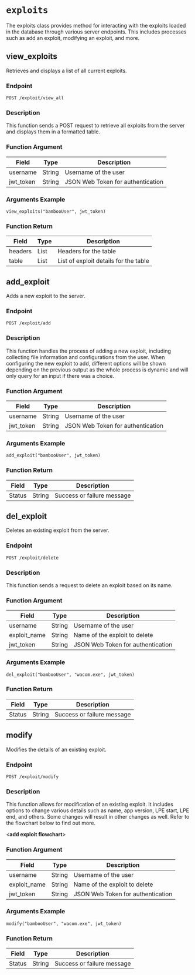 # `exploits`

The exploits class provides method for interacting with the exploits loaded in the database through various server endpoints. This includes processes such as add an exploit, modifying an exploit, and more.



## view_exploits

Retrieves and displays a list of all current exploits.

### Endpoint

```
POST /exploit/view_all
```

### Description

This function sends a POST request to retrieve all exploits from the server and displays them in a formatted table.

### Function Argument

| Field     | Type   | Description                       |
| --------- | ------ | --------------------------------- |
| username  | String | Username of the user              |
| jwt_token | String | JSON Web Token for authentication |

### Arguments Example

```
view_exploits("bambooUser", jwt_token)
```

### Function Return

| Field   | Type | Description                           |
| ------- | ---- | ------------------------------------- |
| headers | List | Headers for the table                 |
| table   | List | List of exploit details for the table |



## add_exploit

Adds a new exploit to the server.

### Endpoint

```
POST /exploit/add
```

### Description

This function handles the process of adding a new exploit, including collecting file information and configurations from the user. When configuring the new exploit to add, different options will be shown depending on the previous output as the whole process is dynamic and will only query for an input if there was a choice.

### Function Argument

| Field     | Type   | Description                       |
| --------- | ------ | --------------------------------- |
| username  | String | Username of the user              |
| jwt_token | String | JSON Web Token for authentication |

### Arguments Example

```
add_exploit("bambooUser", jwt_token)
```

### Function Return

| Field  | Type   | Description                |
| ------ | ------ | -------------------------- |
| Status | String | Success or failure message |



## del_exploit

Deletes an existing exploit from the server.

### Endpoint

```
POST /exploit/delete
```

### Description

This function sends a request to delete an exploit based on its name.

### Function Argument

| Field        | Type   | Description                       |
| ------------ | ------ | --------------------------------- |
| username     | String | Username of the user              |
| exploit_name | String | Name of the exploit to delete     |
| jwt_token    | String | JSON Web Token for authentication |

### Arguments Example

```
del_exploit("bambooUser", "wacom.exe", jwt_token)
```

### Function Return

| Field  | Type   | Description                |
| ------ | ------ | -------------------------- |
| Status | String | Success or failure message |



## modify

Modifies the details of an existing exploit.

### Endpoint

```
POST /exploit/modify
```

### Description

This function allows for modification of an existing exploit. It includes options to change various details such as name, app version, LPE start, LPE end, and others. Some changes will result in other changes as well. Refer to the flowchart below to find out more.

<**add exploit flowchart**>

### Function Argument

| Field        | Type   | Description                       |
| ------------ | ------ | --------------------------------- |
| username     | String | Username of the user              |
| exploit_name | String | Name of the exploit to delete     |
| jwt_token    | String | JSON Web Token for authentication |

### Arguments Example

```
modify("bambooUser", "wacom.exe", jwt_token)
```

### Function Return

| Field  | Type   | Description                |
| ------ | ------ | -------------------------- |
| Status | String | Success or failure message |
